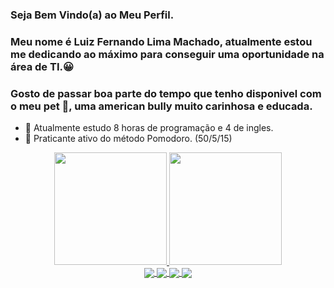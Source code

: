### Seja Bem Vindo(a) ao Meu Perfil.
### Meu nome é Luiz Fernando Lima Machado, atualmente estou me dedicando ao máximo para conseguir uma oportunidade na área de TI.😀
<h3> Gosto de passar boa parte do tempo que tenho disponivel com o meu pet 🐶, uma american bully muito carinhosa e educada. </h3>

- 🌱 Atualmente estudo 8 horas de programação e 4 de ingles.
- 🍅 Praticante ativo do método Pomodoro. (50/5/15) 

<div align="center">
  <a href="https://github.com/rafaballerini">
  <img height="180em" src="https://github-readme-stats.vercel.app/api?username=LufeFBS&show_icons=true&theme=dark&include_all_commits=true&count_private=true"/>
  <img height="180em" src="https://github-readme-stats.vercel.app/api/top-langs/?username=LufeFBS&layout=compact&langs_count=7&theme=dark"/>
</div>
  
 <div align="center">
   <img align="center" src="https://img.shields.io/badge/JavaScript-323330?style=for-the-badge&logo=javascript&logoColor=F7DF1E" />
   <img align="center" src="https://img.shields.io/badge/HTML-239120?style=for-the-badge&logo=html5&logoColor=white" />
   <img align="center" src="https://img.shields.io/badge/CSS3-1572B6?style=for-the-badge&logo=css3&logoColor=white" />
   <img align="center" src="https://img.shields.io/badge/Java-ED8B00?style=for-the-badge&logo=java&logoColor=white" />
 </div>
  
  

